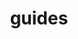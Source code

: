 ---
title: guides # This is important in order for it to appear in the Guides page. Do not change this.
order: 4
description: "Tour of the Forest Change Viewer"
videoSourceURL: https://www.youtube.com/embed/WJhWB2oCsX4
videoTitle: "Tour of the Forest Change Viewer"
---